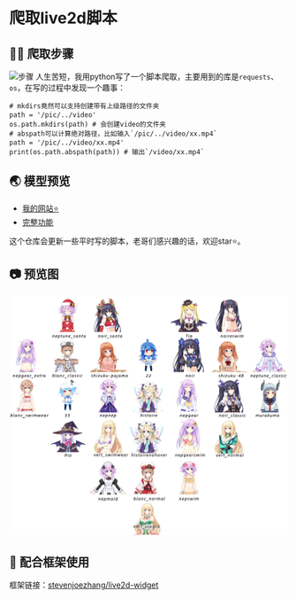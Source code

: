 # 爬取live2d脚本

## 🚴🏻 爬取步骤
![步骤](https://img.mynamecoder.com/20230310224059.png)
人生苦短，我用python写了一个脚本爬取，主要用到的库是`requests`、`os`，在写的过程中发现一个趣事：
```
# mkdirs竟然可以支持创建带有上级路径的文件夹
path = '/pic/../video'
os.path.mkdirs(path) # 会创建video的文件夹
# abspath可以计算绝对路径，比如输入`/pic/../video/xx.mp4`
path = '/pic/../video/xx.mp4'
print(os.path.abspath(path)) # 输出`/video/xx.mp4`
```

## 🌏 模型预览
* [我的网站⭐️](https://mynamecoder.com/)
* [完整功能](https://mi.js.org/live2d-widget/demo/demo.html)

这个仓库会更新一些平时写的脚本，老哥们感兴趣的话，欢迎star⭐️。

## 📷 预览图
![所有模型](https://github.com/WhenCoding/live2d_models/blob/main/all_model_preview.png)

## 🔧 配合框架使用
框架链接：[stevenjoezhang/live2d-widget](https://github.com/WhenCoding/live2d-widget)